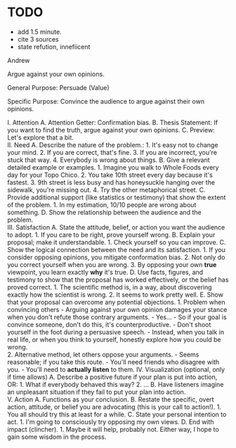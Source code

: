 
# TODO
- add 1.5 minute.
- cite 3 sources
- state refution, innefiicent

Andrew

Argue against your own opinions.

General Purpose: Persuade (Value)

Specific Purpose: Convince the audience to argue against their own opinions.

  I.  Attention
	  A.  Attention Getter: Confirmation bias.
	  B.  Thesis Statement: If you want to find the truth, argue against your own opinions.
	  C.  Preview: Let's explore that a bit.  
 II.  Need
	  A.  Describe the nature of the problem.:
		  1. It's easy not to change your mind.
		  2. If you are correct, that's fine.
		  3. If you are incorrect, you're stuck that way.
		  4. Everybody is wrong about things.
	  B.  Give a relevant detailed example or examples.
		  1. Imagine you walk to Whole Foods every day for your Topo Chico.
		  2. You take 10th street every day because it's fastest.
		  3. 9th street is less busy and has honeysuckle hanging over the sidewalk, you're missing out.
		  4. Try the other metaphorical street.
	  C.  Provide additional support (like statistics or testimony) that show the extent of the problem.
		  1. In my estimation, 10/10 people are wrong about something.
	  D.  Show the relationship between the audience and the problem.  
III.  Satisfaction
	  A.  State the attitude, belief, or action you want the audience to adopt.
		  1. If you care to be right, prove yourself wrong.
	  B.  Explain your proposal; make it understandable.
		  1. Check yourself so you can improve.
	  C.  Show the logical connection between the need and its satisfaction.
		  1. If you consider opposing opinions, you mitigate conformation bias.
		  2. Not only do you correct yourself when you are wrong.
		  3. By opposing your own **true** viewpoint, you learn exactly **why** it's true.
	  D.  Use facts, figures, and testimony to show that the proposal has worked effectively, or the belief has proved correct.
		  1. The scientific method is, in a way, about discovering exactly how the scientist is wrong.
		  2. It seems to work pretty well.
	  E.  Show that your proposal can overcome any potential objections.
		  1. Problem when convincing others
			  - Arguing against your own opinion damages your stance when you don't refute those contrary arguments.
			  - Yes...
			  - So if your goal is convince someone, don't do this, it's counterproductive.
			  - Don't shoot yourself in the foot during a persuasive speech.
			  - Instead, when you talk in real life, or when you think to yourself, honestly explore how you could be wrong.  
		  2. Alternative method, let others oppose your arguments.
			  - Seems reasonable; if you take this route.
			  - You'll need friends who disagree with you.
			  - You'll need to **actually listen** to them.
 IV.  Visualization (optional, only if time allows)
	  A.  Describe a positive future if your plan is put into action, OR:
		  1. What if everybody behaved this way?
		  2. ...
	  B.  Have listeners imagine an unpleasant situation if they fail to put your plan into action.  
  V.  Action
	  A.  Functions as your conclusion.
	  B.  Restate the specific, overt action, attitude, or belief you are advocating (this is your call to action!).
		  1. You all should try this at least for a while.
	  C.  State your personal intention to act.
		  1. I'm going to consciously try opposing my own views.
	  D.  End with impact (clincher).
		  1. Maybe it will help, probably not. Either way, I hope to gain some wisdom in the process.
